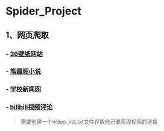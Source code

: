 # Spider_Project
## 1、网页爬取
### - [36壁纸网站](https://www.3gbizhi.com/)
### - [笔趣阁小说](http://www.ibiqu.org/xuanhuanxiaoshuo/)
### - [学校新闻网](https://cmse.sdust.edu.cn/index/xyxw.htm)
### - [bilibili视频评论](https://space.bilibili.com/)
> 需要创建一个video_list.txt文件存取自己要爬取视频的链接
